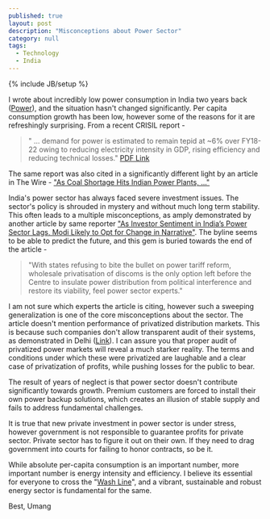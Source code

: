 ```yaml
---
published: true 
layout: post
description: "Misconceptions about Power Sector"
category: null
tags: 
  - Technology
  - India
---
```

{% include JB/setup %}
<p></p>

I wrote about incredibly low power consumption in India two years back ([Power](http://umangsaini.in/2015/10/power/)), and the situation hasn't changed significantly. Per capita consumption growth has been low, however some of the reasons for it are refreshingly surprising. From a recent CRISIL report - 


>" ... demand for power is estimated to remain tepid at ~6% over FY18-22 owing to reducing electricity intensity in GDP, rising efficiency and reducing technical losses." [PDF Link](https://crisil.com/Ratings/Brochureware/News/bleak-revival-prospects-for-21-GW-stressed-assets.pdf)


The same report was also cited in a significantly different light by an article in The Wire - ["As Coal Shortage Hits Indian Power Plants, ..."](https://thewire.in/189023/coal-shortage-hits-indian-power-plants-ministry-starts-micromanaging-allocation/)

India's power sector has always faced severe investment issues. The sector's policy is shrouded in mystery and without much long term stability. This often leads to a multiple misconceptions, as amply demonstrated by another article by same reporter ["As Investor Sentiment in India’s Power Sector Lags, Modi Likely to Opt for Change in Narrative"](https://thewire.in/187675/investor-sentiment-indias-power-sector-lags-modi-likely-opt-change-narrative/). The byline seems to be able to predict the future, and this gem is buried towards the end of the article  -


>"With states refusing to bite the bullet on power tariff reform, wholesale privatisation of discoms is the only option left before the Centre to insulate power distribution from political interference and restore its viability, feel power sector experts."


I am not sure which experts the article is citing, however such a sweeping generalization is one of the core misconceptions about the sector. The article doesn't mention performance of privatized distribution markets. This is because such companies don't allow transparent audit of their systems, as demonstrated in Delhi ([Link](http://www.news18.com/news/india/blow-for-arvind-kejriwal-government-delhi-high-court-rules-against-cag-audit-of-discoms-1158298.html)). I can assure you that proper audit of privatized power markets will reveal a much starker reality. The terms and conditions under which these were privatized are laughable and a clear case of privatization of profits, while pushing losses for the public to bear. 

The result of years of neglect is that power sector doesn't contribute significantly towards growth. Premium customers are forced to  install their own power backup solutions, which creates an illusion of stable supply and fails to address fundamental challenges.

It is true that new private investment in power sector is under stress, however government is not responsible to guarantee profits for private sector. Private sector has to figure it out on their own. If they need to drag government into courts for failing to honor contracts, so be it.

While absolute per-capita consumption is an important number, more important number is energy intensity and efficiency. I believe its essential for everyone to cross the "[Wash Line](http://umangsaini.in/2012/10/line/)", and a vibrant, sustainable and robust energy sector is fundamental for the same.


Best, Umang

